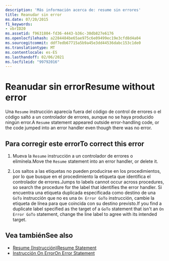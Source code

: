 ```yaml
---
description: 'Más información acerca de: resume sin errores'
title: Reanudar sin error
ms.date: 07/20/2015
f1_keywords:
- vbrID20
ms.assetid: f9631804-fd36-4443-b36c-30db827e6176
ms.openlocfilehash: a2284484be65ae975c6e09499ec19e3cfd8d4a04
ms.sourcegitcommit: ddf7edb67715a5b9a45e3dd44536dabc153c1de0
ms.translationtype: MT
ms.contentlocale: es-ES
ms.lasthandoff: 02/06/2021
ms.locfileid: "99792016"
---
```

# <a name="resume-without-error"></a><span data-ttu-id="d8978-103">Reanudar sin error</span><span class="sxs-lookup"><span data-stu-id="d8978-103">Resume without error</span></span>

<span data-ttu-id="d8978-104">Una `Resume` instrucción aparecía fuera del código de control de errores o el código saltó a un controlador de errores, aunque no se haya producido ningún error.</span><span class="sxs-lookup"><span data-stu-id="d8978-104">A `Resume` statement appeared outside error-handling code, or the code jumped into an error handler even though there was no error.</span></span>  
  
## <a name="to-correct-this-error"></a><span data-ttu-id="d8978-105">Para corregir este error</span><span class="sxs-lookup"><span data-stu-id="d8978-105">To correct this error</span></span>  
  
1. <span data-ttu-id="d8978-106">Mueva la `Resume` instrucción a un controlador de errores o elimínela.</span><span class="sxs-lookup"><span data-stu-id="d8978-106">Move the `Resume` statement into an error handler, or delete it.</span></span>  
  
2. <span data-ttu-id="d8978-107">Los saltos a las etiquetas no pueden producirse en los procedimientos, por lo que busque en el procedimiento la etiqueta que identifica el controlador de errores.</span><span class="sxs-lookup"><span data-stu-id="d8978-107">Jumps to labels cannot occur across procedures, so search the procedure for the label that identifies the error handler.</span></span> <span data-ttu-id="d8978-108">Si encuentra una etiqueta duplicada especificada como destino de una `GoTo` instrucción que no es una `On Error GoTo` instrucción, cambie la etiqueta de línea para que coincida con su destino previsto.</span><span class="sxs-lookup"><span data-stu-id="d8978-108">If you find a duplicate label specified as the target of a `GoTo` statement that isn't an `On Error GoTo` statement, change the line label to agree with its intended target.</span></span>  
  
## <a name="see-also"></a><span data-ttu-id="d8978-109">Vea también</span><span class="sxs-lookup"><span data-stu-id="d8978-109">See also</span></span>

- [<span data-ttu-id="d8978-110">Resume (Instrucción)</span><span class="sxs-lookup"><span data-stu-id="d8978-110">Resume Statement</span></span>](../statements/resume-statement.md)
- [<span data-ttu-id="d8978-111">Instrucción On Error</span><span class="sxs-lookup"><span data-stu-id="d8978-111">On Error Statement</span></span>](../statements/on-error-statement.md)
